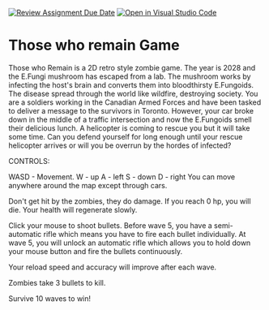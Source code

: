 [![Review Assignment Due Date](https://classroom.github.com/assets/deadline-readme-button-24ddc0f5d75046c5622901739e7c5dd533143b0c8e959d652212380cedb1ea36.svg)](https://classroom.github.com/a/eALKwJKC)
[![Open in Visual Studio Code](https://classroom.github.com/assets/open-in-vscode-718a45dd9cf7e7f842a935f5ebbe5719a5e09af4491e668f4dbf3b35d5cca122.svg)](https://classroom.github.com/online_ide?assignment_repo_id=13282448&assignment_repo_type=AssignmentRepo)
# Those who remain Game

Those who Remain is a 2D retro style zombie game. 
The year is 2028 and the E.Fungi mushroom has escaped from a lab. The mushroom works by infecting the host's brain and converts them into bloodthirsty E.Fungoids. The disease spread through the world like wildfire, destroying society. You are a soldiers working in the Canadian Armed Forces and have been tasked to deliver a message to the survivors in Toronto. However, your car broke down in the middle of a traffic intersection and now the E.Fungoids smell their delicious lunch. A helicopter is coming to rescue you but it will take some time. 
Can you defend yourself for long enough until your rescue helicopter arrives or will you be overrun by the hordes of infected?

CONTROLS:

WASD - Movement.
W - up
A - left
S - down
D - right
You can move anywhere around the map except through cars. 

Don't get hit by the zombies, they do damage. If you reach 0 hp, you will die. 
Your health will regenerate slowly.

Click your mouse to shoot bullets. 
Before wave 5, you have a semi-automatic rifle which means you have to fire each bullet individually. 
At wave 5, you will unlock an automatic rifle which allows you to hold down your mouse button and fire the bullets continuously. 

Your reload speed and accuracy will improve after each wave. 

Zombies take 3 bullets to kill. 

Survive 10 waves to win!
